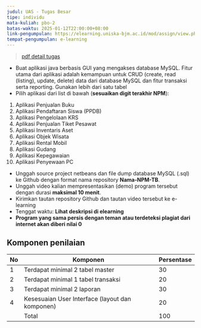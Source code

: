 ```yaml
---
judul: UAS - Tugas Besar
tipe: individu
mata-kuliah: pbo-2
batas-waktu: 2025-01-12T22:00:00+08:00
link-pengumpulan: https://elearning.uniska-bjm.ac.id/mod/assign/view.php?id=50071
tempat-pengumpulan: e-learning
---
```


> [pdf detail tugas](https://elearning.uniska-bjm.ac.id/pluginfile.php/220626/mod_assign/introattachment/0/16.pbo2-tugasbesaruas.pdf)

- Buat aplikasi java berbasis GUI yang mengakses database MySQL. Fitur utama dari aplikasi adalah kemampuan untuk CRUD (create, read (listing), update, delete) data dari database MySQL dan fitur transaksi serta reporting. Gunakan lebih dari satu tabel
- Pilih aplikasi dari list di bawah (**sesuaikan digit terakhir NPM**):

1. Aplikasi Penjualan Buku
2. Aplikasi Pendaftaran Siswa (PPDB)
3. Aplikasi Pengelolaan KRS
4. Aplikasi Penjualan Tiket Pesawat
5. Aplikasi Inventaris Aset
6. Aplikasi Objek Wisata
7. Aplikasi Rental Mobil
8. Aplikasi Gudang
9. Aplikasi Kepegawaian
10. Aplikasi Penyewaan PC

- Unggah source project netbeans dan file dump database MySQL (.sql) ke Github dengan format nama repository **Nama-NPM-TB**.
- Unggah video kalian mempresentasikan (demo) program tersebut dengan durasi **maksimal 10 menit**.
- Kirimkan tautan repository Github dan tautan video tersebut ke e-learning
- Tenggat waktu: **Lihat deskripsi di elearning**
- **Program yang sama persis dengan teman atau terdeteksi plagiat dari internet akan diberi nilai 0**

## Komponen penilaian

| No  | Komponen                                        | Persentase |
| --- | ----------------------------------------------- | ---------- |
| 1   | Terdapat minimal 2 tabel master                 | 30         |
| 2   | Terdapat minimal 1 tabel transaksi              | 20         |
| 3   | Terdapat minimal 2 laporan                      | 30         |
| 4   | Kesesuaian User Interface (layout dan komponen) | 20         |
|     | Total                                           | 100        |
